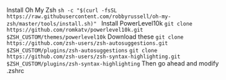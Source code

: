 Install Oh My Zsh
`sh -c "$(curl -fsSL https://raw.githubusercontent.com/robbyrussell/oh-my-zsh/master/tools/install.sh)" `
Install PowerLevel10k 
`git clone https://github.com/romkatv/powerlevel10k.git $ZSH_CUSTOM/themes/powerlevel10k`
Download these 
`git clone https://github.com/zsh-users/zsh-autosuggestions.git $ZSH_CUSTOM/plugins/zsh-autosuggestions`
`git clone https://github.com/zsh-users/zsh-syntax-highlighting.git $ZSH_CUSTOM/plugins/zsh-syntax-highlighting`
Then go ahead and modify .zshrc